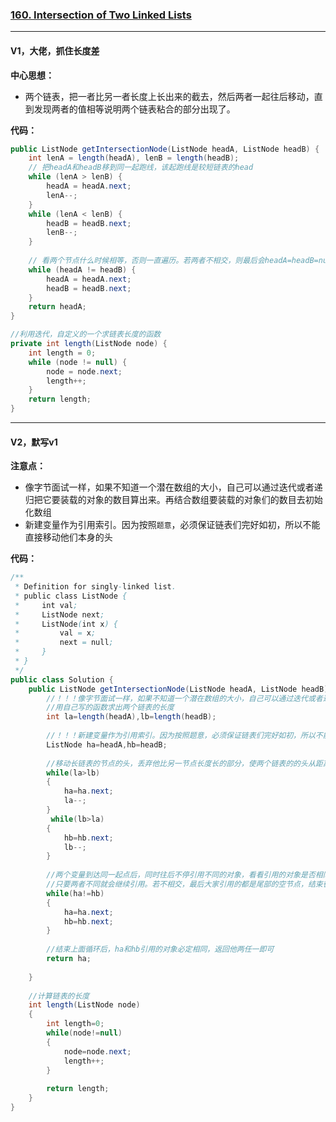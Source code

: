 ### [160. Intersection of Two Linked Lists](https://leetcode.com/problems/intersection-of-two-linked-lists/)

---

#### V1，大佬，抓住长度差

**中心思想：**
- 两个链表，把一者比另一者长度上长出来的截去，然后两者一起往后移动，直到发现两者的值相等说明两个链表粘合的部分出现了。

**代码：**
```java
public ListNode getIntersectionNode(ListNode headA, ListNode headB) {
    int lenA = length(headA), lenB = length(headB);
    // 把headA和headB移到同一起跑线，该起跑线是较短链表的head
    while (lenA > lenB) {
        headA = headA.next;
        lenA--;
    }
    while (lenA < lenB) {
        headB = headB.next;
        lenB--;
    }
    
    // 看两个节点什么时候相等，否则一直遍历。若两者不相交，则最后会headA=headB=null退出循环，正好满足函数要求的：不相交返回null
    while (headA != headB) {
        headA = headA.next;
        headB = headB.next;
    }
    return headA;
}

//利用迭代，自定义的一个求链表长度的函数
private int length(ListNode node) {
    int length = 0;
    while (node != null) {
        node = node.next;
        length++;
    }
    return length;
}
```

---

#### V2，默写v1

**注意点：**
- 像字节面试一样，如果不知道一个潜在数组的大小，自己可以通过迭代或者递归把它要装载的对象的数目算出来。再结合数组要装载的对象们的数目去初始化数组
- 新建变量作为引用索引。因为按照`题意`，必须保证链表们完好如初，所以不能直接移动他们本身的头

**代码：**
```java
/**
 * Definition for singly-linked list.
 * public class ListNode {
 *     int val;
 *     ListNode next;
 *     ListNode(int x) {
 *         val = x;
 *         next = null;
 *     }
 * }
 */
public class Solution {
    public ListNode getIntersectionNode(ListNode headA, ListNode headB) {
        //！！！像字节面试一样，如果不知道一个潜在数组的大小，自己可以通过迭代或者递归把它要装载的对象的数目算出来。再结合这个对象数目初始化数组
        //用自己写的函数求出两个链表的长度
        int la=length(headA),lb=length(headB);
        
        //！！！新建变量作为引用索引。因为按照题意，必须保证链表们完好如初，所以不能直接移动他们本身的头
        ListNode ha=headA,hb=headB;
        
        //移动长链表的节点的头，丢弃他比另一节点长度长的部分，使两个链表的的头从距离终点同样距离的位置开始移动
        while(la>lb)
        {
            ha=ha.next;
            la--;
        }
         while(lb>la)
        {
            hb=hb.next;
            lb--;
        }
        
        //两个变量到达同一起点后，同时往后不停引用不同的对象，看看引用的对象是否相同
        //只要两者不同就会继续引用。若不相交，最后大家引用的都是尾部的空节点，结束循环，按题意返回null
        while(ha!=hb)
        {
            ha=ha.next;
            hb=hb.next;
        }
        
        //结束上面循环后，ha和hb引用的对象必定相同，返回他两任一即可
        return ha;
        
    }
    
    //计算链表的长度
    int length(ListNode node)
    {
        int length=0;
        while(node!=null)
        {
            node=node.next;
            length++;
        }
        
        return length;
    }
}
```
